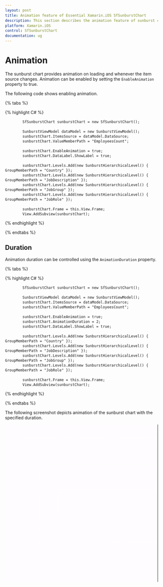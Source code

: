 ```yaml
---
layout: post
title: Animation feature of Essential Xamarin.iOS SfSunburstChart
description: This section describes the animation feature of sunburst chart.
platform: Xamarin.iOS
control: SfSunburstChart
documentation: ug
---
```


# Animation

The sunburst chart provides animation on loading and whenever the item source changes. Animation can be enabled by setting the `EnableAnimation` property to true.

The following code shows enabling animation.

{% tabs %} 

{% highlight C# %} 

            SfSunburstChart sunburstChart = new SfSunburstChart();

            SunburstViewModel dataModel = new SunburstViewModel();
            sunburstChart.ItemsSource = dataModel.DataSource;
            sunburstChart.ValueMemberPath = "EmployeesCount";

            sunburstChart.EnableAnimation = true;
            sunburstChart.DataLabel.ShowLabel = true;

            sunburstChart.Levels.Add(new SunburstHierarchicalLevel() { GroupMemberPath = "Country" });
            sunburstChart.Levels.Add(new SunburstHierarchicalLevel() { GroupMemberPath = "JobDescription" });
            sunburstChart.Levels.Add(new SunburstHierarchicalLevel() { GroupMemberPath = "JobGroup" });
            sunburstChart.Levels.Add(new SunburstHierarchicalLevel() { GroupMemberPath = "JobRole" });

            sunburstChart.Frame = this.View.Frame;
            View.AddSubview(sunburstChart);   
          
{% endhighlight %}

{% endtabs %} 

## Duration

Animation duration can be controlled using the `AnimationDuration` property.

{% tabs %} 

{% highlight C# %} 

            SfSunburstChart sunburstChart = new SfSunburstChart();

            SunburstViewModel dataModel = new SunburstViewModel();
            sunburstChart.ItemsSource = dataModel.DataSource;
            sunburstChart.ValueMemberPath = "EmployeesCount";

            sunburstChart.EnableAnimation = true;
            sunburstChart.AnimationDuration = 2;
            sunburstChart.DataLabel.ShowLabel = true;

            sunburstChart.Levels.Add(new SunburstHierarchicalLevel() { GroupMemberPath = "Country" });
            sunburstChart.Levels.Add(new SunburstHierarchicalLevel() { GroupMemberPath = "JobDescription" });
            sunburstChart.Levels.Add(new SunburstHierarchicalLevel() { GroupMemberPath = "JobGroup" });
            sunburstChart.Levels.Add(new SunburstHierarchicalLevel() { GroupMemberPath = "JobRole" });

            sunburstChart.Frame = this.View.Frame;
            View.AddSubview(sunburstChart);

{% endhighlight %}

{% endtabs %} 

The following screenshot depicts animation of the sunburst chart with the specified duration.

![](Animation_images/Animate.gif)

